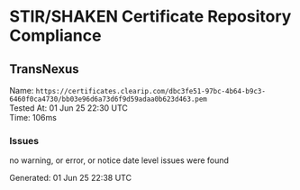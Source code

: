 # STIR/SHAKEN Certificate Repository Compliance

## TransNexus

Name: `https://certificates.clearip.com/dbc3fe51-97bc-4b64-b9c3-6460f0ca4730/bb03e96d6a73d6f9d59adaa0b623d463.pem`\
Tested At: 01 Jun 25 22:30 UTC\
Time: 106ms

### Issues

no warning, or error, or notice date level issues were found

Generated: 01 Jun 25 22:38 UTC